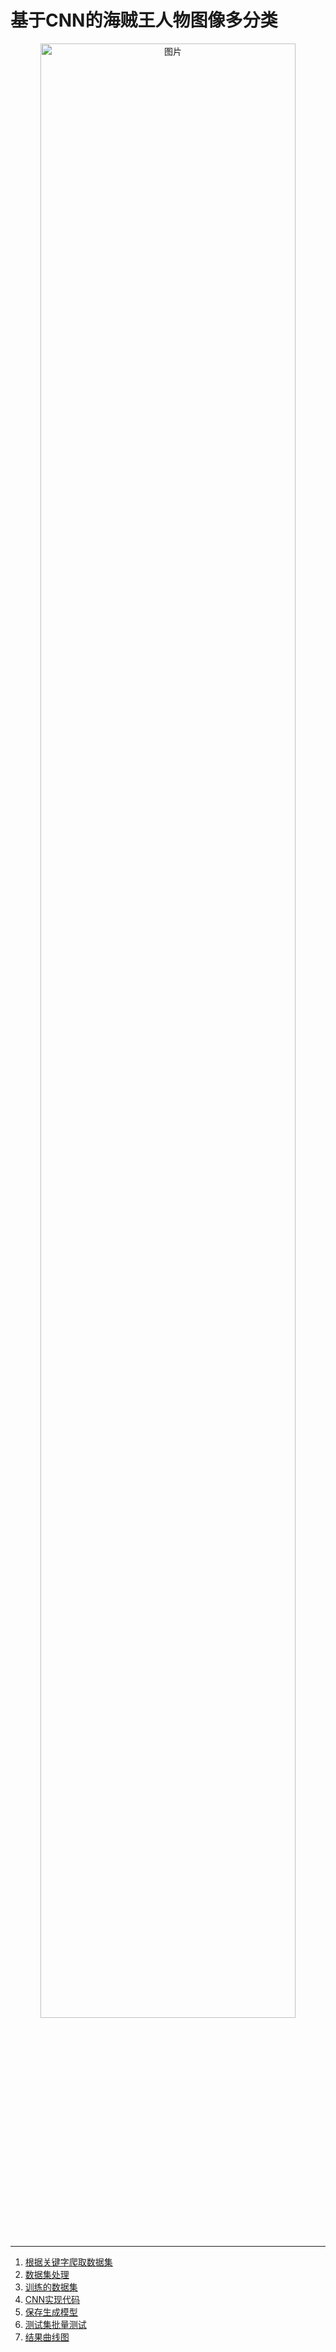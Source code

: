 # 基于CNN的海贼王人物图像多分类
<center>
<img src="https://i.loli.net/2019/06/16/5d06111b8ce6b54240.png" alt="图片" width="90%" />
</center>  

<hr>

1. [根据关键字爬取数据集](code/data-crawling/)
2. [数据集处理](code/data-processing/)
3. [训练的数据集](https://github.com/chgl16/image-classification/tree/dataset)
4. [CNN实现代码](code/cnn/)
5. [保存生成模型](https://github.com/chgl16/image-classification/tree/model)
6. [测试集批量测试](code/batch-test/)
7. [结果曲线图](result/curve.png)